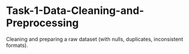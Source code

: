 # Task-1-Data-Cleaning-and-Preprocessing
Cleaning and preparing a raw dataset (with nulls, duplicates, inconsistent formats).
